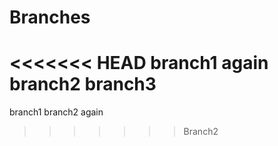 # Branches
<<<<<<< HEAD
branch1 again
branch2
branch3
=======
branch1
branch2 again
>>>>>>> Branch2
